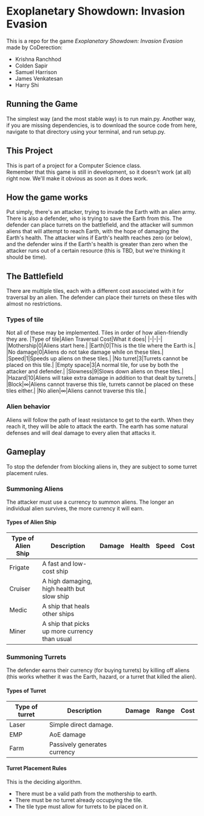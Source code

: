 # Exoplanetary Showdown: Invasion Evasion
This is a repo for the game _Exoplanetary Showdown: Invasion Evasion_ made by CoDerection:
* Krishna Ranchhod
* Colden Sapir
* Samuel Harrison
* James Venkatesan
* Harry Shi
## Running the Game
The simplest way (and the most stable way) is to run main.py.
Another way, if you are missing dependencies, is to download the source code from here, navigate to that directory using your terminal, and run setup.py.
## This Project
This is part of a project for a Computer Science class.\
Remember that this game is still in development, so it doesn't work (at all) right now. We'll make it obvious as soon as it does work.
## How the game works
Put simply, there's an attacker, trying to invade the Earth with an alien army. There is also a defender, who is trying to save the Earth from this. The defender can place turrets on the battlefield, and the attacker will summon aliens that will attempt to reach Earth, with the hope of damaging the Earth's health. The attacker wins if Earth's health reaches zero (or below), and the defender wins if the Earth's health is greater than zero when the attacker runs out of a certain resource (this is TBD, but we're thinking it should be time).
## The Battlefield
There are multiple tiles, each with a different cost associated with it for traversal by an alien. The defender can place their turrets on these tiles with almost no restrictions.
### Types of tile
Not all of these may be implemented. Tiles in order of how alien-friendly they are.
|Type of tile|Alien Traversal Cost|What it does|
|-|-|-|
|Mothership|0|Aliens start here.|
|Earth|0|This is the tile where the Earth is.|
|No damage|0|Aliens do not take damage while on these tiles.|
|Speed|1|Speeds up aliens on these tiles.|
|No turret|3|Turrets cannot be placed on this tile.|
|Empty space|3|A normal tile, for use by both the attacker and defender.|
|Slowness|9|Slows down aliens on these tiles.|
|Hazard|10|Aliens will take extra damage in addition to that dealt by turrets.|
|Block|$\infty$|Aliens cannot traverse this tile, turrets cannot be placed on these tiles either.|
|No alien|$\infty$|Aliens cannot traverse this tile.|
### Alien behavior
Aliens will follow the path of least resistance to get to the earth. When they reach it, they will be able to attack the earth. The earth has some natural defenses and will deal damage to every alien that attacks it.
## Gameplay
To stop the defender from blocking aliens in, they are subject to some turret placement rules.
### Summoning Aliens
The attacker must use a currency to summon aliens. The longer an individual alien survives, the more currency it will earn.
#### Types of Alien Ship
|Type of Alien Ship|Description|Damage|Health|Speed|Cost|
|-|-|-|-|-|-|
|Frigate|A fast and low-cost ship|||||
|Cruiser|A high damaging, high health but slow ship|||||
|Medic|A ship that heals other ships|||||
|Miner|A ship that picks up more currency than usual|||||
### Summoning Turrets
The defender earns their currency (for buying turrets) by killing off aliens (this works whether it was the Earth, hazard, or a turret that killed the alien).
#### Types of Turret
|Type of turret|Description|Damage|Range|Cost|
|-|-|-|-|-|
|Laser|Simple direct damage.||||
|EMP|AoE damage||||
|Farm|Passively generates currency|||
#### Turret Placement Rules
This is the deciding algorithm.
* There must be a valid path from the mothership to earth.
* There must be no turret already occupying the tile.
* The tile type must allow for turrets to be placed on it.
